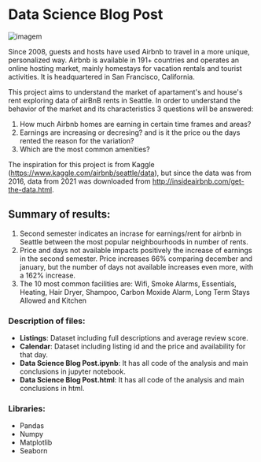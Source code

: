 # Data Science Blog Post

![imagem](https://images.pexels.com/photos/1796730/pexels-photo-1796730.jpeg?auto=compress&cs=tinysrgb&h=750&w=1260)

Since 2008, guests and hosts have used Airbnb to travel in a more unique, personalized way. Airbnb is available in 191+ countries and operates an online hosting market, mainly homestays for vacation rentals and tourist activities. It is headquartered in San Francisco, California.

This project aims to understand the market of apartament's and house's rent exploring data of airBnB rents in Seattle. In order to understand the behavior of the market and its characteristics 3 questions will be answered:

1. How much Airbnb homes are earning in certain time frames and areas?
2. Earnings are increasing or decresing? and is it the price ou the days rented the reason for the variation?
3. Which are the most common amenities?

The inspiration for this project is from Kaggle (https://www.kaggle.com/airbnb/seattle/data), but since the data was from 2016, data from 2021 was downloaded from http://insideairbnb.com/get-the-data.html.

## Summary of results:

1. Second semester indicates an incrase for earnings/rent for airbnb in Seattle between the most popular neighbourhoods in number of rents.
2. Price and days not available impacts positively the increase of earnings in the second semester. Price increases 66% comparing december and january, but the number of days not available increases even more, with a 162% increase.
3. The 10 most common facilities are: Wifi, Smoke Alarms, Essentials, Heating, Hair Dryer, Shampoo, Carbon Moxide Alarm, Long Term Stays Allowed and Kitchen

### **Description of files:**
- **Listings**: Dataset including full descriptions and average review score.
- **Calendar**: Dataset including listing id and the price and availability for that day.
- **Data Science Blog Post.ipynb**: It has all code of the analysis and main conclusions in jupyter notebook.
- **Data Science Blog Post.html**: It has all code of the analysis and main conclusions in html.

### **Libraries:**
- Pandas
- Numpy
- Matplotlib
- Seaborn

